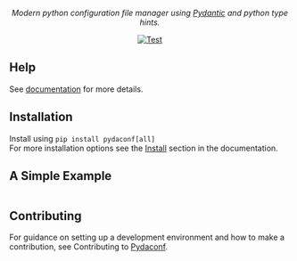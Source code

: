 <p align="center">
    <em>Modern python configuration file manager using  <a href="https://docs.pydantic.dev/latest/">Pydantic</a> and python type hints.</em>
</p>
<p align="center">
<a href="https://github.com/varadinov/pydaconf/actions?query=workflow%3ATest+event%3Apush+branch%3Amain" target="_blank">
    <img src="https://github.com/varadinov/pydaconf/workflows/Test/badge.svg" alt="Test">
</a>

## Help
See [documentation](https://...) for more details.

## Installation
Install using `pip install pydaconf[all]`  
For more installation options see the [Install](https://...) section in the documentation.


## A Simple Example

```python

```

## Contributing
For guidance on setting up a development environment and how to make a contribution, see Contributing to [Pydaconf](https://...).